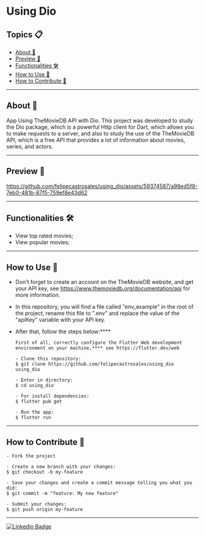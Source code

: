 <h1>Using Dio</a></h1>

<h2>Topics 📋</h2>

   <p>

   - [About 📖](#about-)
   - [Preview 📱](#preview-)
   - [Functionalities 🛠️](#functionalities-%EF%B8%8F)
   - [How to Use 🤔](#how-to-use-)
   - [How to Contribute 💪](#how-to-contribute-)

   </p>

---

<h2>About 📖</h2>

<p>
   App Using TheMovieDB API with Dio. This project was developed to study the Dio package, which is a powerful Http client for Dart, which allows you to make requests to a server, and also to study the use of the TheMovieDB API, which is a free API that provides a lot of information about movies, series, and actors.
</p>

---

<h2>Preview 📱</h2>

https://github.com/felipecastrosales/using_dio/assets/59374587/a98ed5f8-7eb0-481b-87f5-759ef8e43d62

---

<h2>Functionalities 🛠️</h2>

- View top rated movies;
- View popular movies;

---

<h2>How to Use 🤔</h2>

- Don't forget to create an account on the TheMovieDB website, and get your API key, see https://www.themoviedb.org/documentation/api for more information.
- In this repository, you will find a file called "env_example" in the root of the project, rename this file to ".env" and replace the value of the "apiKey" variable with your API key.
- After that, follow the steps below:****

   ```
   First of all, correctly configure the Flutter Web development environment on your machine,**** see https://flutter.dev/web
   
   - Clone this repository:
   $ git clone https://github.com/felipecastrosales/using_dio using_dio

   - Enter in directory:
   $ cd using_dio

   - For install dependencies:
   $ flutter pub get

   - Run the app: 
   $ flutter run
   ```

---

<h2>How to Contribute 💪</h2>

   ```
   - Fork the project 

   - Create a new branch with your changes:
   $ git checkout -b my-feature

   - Save your changes and create a commit message telling you what you did:
   $ git commit -m "feature: My new feature"

   - Submit your changes:
   $ git push origin my-feature
   ```

---

   <div>

   [![Linkedin Badge](https://img.shields.io/badge/-Felipe%20Sales-292929?style=flat-square&logo=Linkedin&logoColor=white&link=https://www.linkedin.com/in/felipecastrosales/)](https://www.linkedin.com/in/felipecastrosales/)

   </div>
